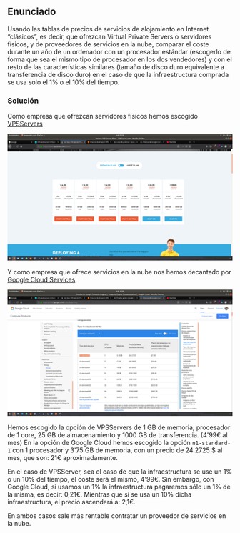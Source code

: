 ## Enunciado
Usando las tablas de precios de servicios de alojamiento en Internet “clásicos”, es decir, que ofrezcan Virtual Private Servers o servidores físicos, y de proveedores de servicios en la nube, comparar el coste durante un año de un ordenador con un procesador estándar (escogerlo de forma que sea el mismo tipo de procesador en los dos vendedores) y con el resto de las características similares (tamaño de disco duro equivalente a transferencia de disco duro) en el caso de que la infraestructura comprada se usa solo el 1% o el 10% del tiempo.

### Solución

Como empresa que ofrezcan servidores físicos hemos escogido [VPSServers](https://www.vpsserver.com/plans/)

![VPSServers](./../../docs/assets/img/vpsservers.png)


Y como empresa que ofrece servicios en la nube nos hemos decantado por [Google Cloud Services](https://cloud.google.com/)

![GoogleCloud](./../../docs/assets/img/googlecloud.png)


Hemos escogido la opción de VPSServers de 1 GB de memoria, procesador de 1 core, 25 GB de almacenamiento y 1000 GB de transferencia. (4'99€ al mes)
En la opción de Google Cloud hemos escogido la opción `n1-standard-1` con 1 procesador y 3'75 GB de memoria, con un precio de 24.2725 $ al mes, que son: 21€ aproximadamente.

En el caso de VPSServer, sea el caso de que la infraestructura se use un 1% o un 10% del tiempo, el coste será el mismo, 4'99€.
Sin embargo, con Google Cloud, si usamos un 1% la infraestructura pagaremos sólo un 1% de la misma, es decir: 0,21€.
Mientras que si se usa un 10% dicha infraestructura, el precio ascenderá a: 2,1€.

En ambos casos sale más rentable contratar un proveedor de servicios en la nube.